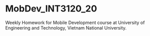 # MobDev_INT3120_20
Weekly Homework for Mobile Development course at University of Engineering and Technology, Vietnam National University.
